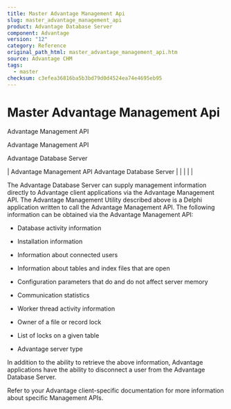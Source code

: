 ```yaml
---
title: Master Advantage Management Api
slug: master_advantage_management_api
product: Advantage Database Server
component: Advantage
version: "12"
category: Reference
original_path_html: master_advantage_management_api.htm
source: Advantage CHM
tags:
  - master
checksum: c3efea36816ba5b3bd79d0d4524ea74e4695eb95
---
```


# Master Advantage Management Api

Advantage Management API

Advantage Management API

Advantage Database Server

| Advantage Management API  Advantage Database Server |  |  |  |  |

The Advantage Database Server can supply management information directly to Advantage client applications via the Advantage Management API. The Advantage Management Utility described above is a Delphi application written to call the Advantage Management API. The following information can be obtained via the Advantage Management API:

- Database activity information

- Installation information

- Information about connected users

- Information about tables and index files that are open

- Configuration parameters that do and do not affect server memory

- Communication statistics

- Worker thread activity information

- Owner of a file or record lock

- List of locks on a given table

- Advantage server type

In addition to the ability to retrieve the above information, Advantage applications have the ability to disconnect a user from the Advantage Database Server.

Refer to your Advantage client-specific documentation for more information about specific Management APIs.
